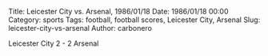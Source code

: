 Title: Leicester City vs. Arsenal, 1986/01/18
Date: 1986/01/18 00:00
Category: sports
Tags: football, football scores, Leicester City, Arsenal
Slug: leicester-city-vs-arsenal
Author: carbonero


Leicester City 2 - 2 Arsenal
